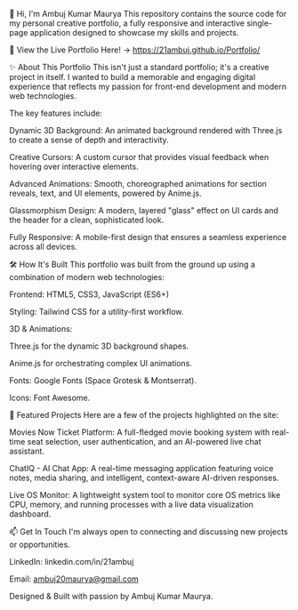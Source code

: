 👋 Hi, I'm Ambuj Kumar Maurya
This repository contains the source code for my personal creative portfolio, a fully responsive and interactive single-page application designed to showcase my skills and projects.

🚀 View the Live Portfolio Here! -> https://21ambuj.github.io/Portfolio/

✨ About This Portfolio
This isn't just a standard portfolio; it's a creative project in itself. I wanted to build a memorable and engaging digital experience that reflects my passion for front-end development and modern web technologies.

The key features include:

Dynamic 3D Background: An animated background rendered with Three.js to create a sense of depth and interactivity.

Creative Cursors: A custom cursor that provides visual feedback when hovering over interactive elements.

Advanced Animations: Smooth, choreographed animations for section reveals, text, and UI elements, powered by Anime.js.

Glassmorphism Design: A modern, layered "glass" effect on UI cards and the header for a clean, sophisticated look.

Fully Responsive: A mobile-first design that ensures a seamless experience across all devices.

🛠️ How It's Built
This portfolio was built from the ground up using a combination of modern web technologies:

Frontend: HTML5, CSS3, JavaScript (ES6+)

Styling: Tailwind CSS for a utility-first workflow.

3D & Animations:

Three.js for the dynamic 3D background shapes.

Anime.js for orchestrating complex UI animations.

Fonts: Google Fonts (Space Grotesk & Montserrat).

Icons: Font Awesome.

📂 Featured Projects
Here are a few of the projects highlighted on the site:

Movies Now Ticket Platform: A full-fledged movie booking system with real-time seat selection, user authentication, and an AI-powered live chat assistant.

ChatIQ - AI Chat App: A real-time messaging application featuring voice notes, media sharing, and intelligent, context-aware AI-driven responses.

Live OS Monitor: A lightweight system tool to monitor core OS metrics like CPU, memory, and running processes with a live data visualization dashboard.

📫 Get In Touch
I'm always open to connecting and discussing new projects or opportunities.

LinkedIn: linkedin.com/in/21ambuj

Email: ambuj20maurya@gmail.com

Designed & Built with passion by Ambuj Kumar Maurya.

